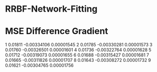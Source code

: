 # RRBF-Network-Fitting


#	MSE		Difference	Gradient
1	0.01811	-0.00334106	0.00001545
2	0.01785	-0.00330281	0.00001573
3	0.01760	-0.00326501	0.00001601
4	0.01736	-0.00322764	0.00001628
5	0.01712	-0.00319073	0.00001655
6	0.01688	-0.00315427	0.00001681
7	0.01665	-0.00311826	0.00001707
8	0.01643	-0.00308272	0.00001732
9	0.01621	-0.00304765	0.00001756
